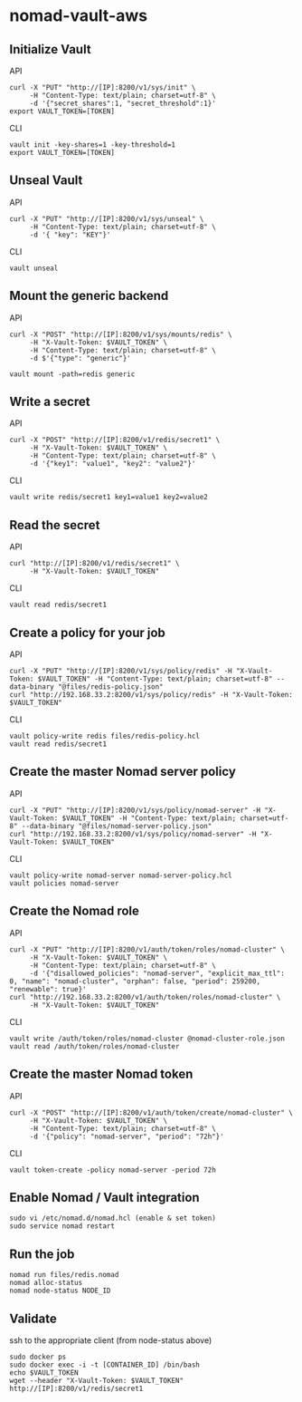 # nomad-vault-aws

## Initialize Vault

API

```
curl -X "PUT" "http://[IP]:8200/v1/sys/init" \
     -H "Content-Type: text/plain; charset=utf-8" \
     -d '{"secret_shares":1, "secret_threshold":1}'
export VAULT_TOKEN=[TOKEN]
```

CLI

```
vault init -key-shares=1 -key-threshold=1
export VAULT_TOKEN=[TOKEN]
```

## Unseal Vault

API

```
curl -X "PUT" "http://[IP]:8200/v1/sys/unseal" \
     -H "Content-Type: text/plain; charset=utf-8" \
     -d '{ "key": "KEY"}'
```

CLI

```
vault unseal
```

## Mount the generic backend

API

```
curl -X "POST" "http://[IP]:8200/v1/sys/mounts/redis" \
     -H "X-Vault-Token: $VAULT_TOKEN" \
     -H "Content-Type: text/plain; charset=utf-8" \
     -d $'{"type": "generic"}'
```

```
vault mount -path=redis generic
```

## Write a secret

API

```
curl -X "POST" "http://[IP]:8200/v1/redis/secret1" \
     -H "X-Vault-Token: $VAULT_TOKEN" \
     -H "Content-Type: text/plain; charset=utf-8" \
     -d '{"key1": "value1", "key2": "value2"}'
```

CLI

```
vault write redis/secret1 key1=value1 key2=value2
```

## Read the secret

API

```
curl "http://[IP]:8200/v1/redis/secret1" \
     -H "X-Vault-Token: $VAULT_TOKEN"
```

CLI

```
vault read redis/secret1
```


## Create a policy for your job

API

```
curl -X "PUT" "http://[IP]:8200/v1/sys/policy/redis" -H "X-Vault-Token: $VAULT_TOKEN" -H "Content-Type: text/plain; charset=utf-8" --data-binary "@files/redis-policy.json"
curl "http://192.168.33.2:8200/v1/sys/policy/redis" -H "X-Vault-Token: $VAULT_TOKEN"
```

CLI

```
vault policy-write redis files/redis-policy.hcl
vault read redis/secret1
```

## Create the master Nomad server policy

API

```
curl -X "PUT" "http://[IP]:8200/v1/sys/policy/nomad-server" -H "X-Vault-Token: $VAULT_TOKEN" -H "Content-Type: text/plain; charset=utf-8" --data-binary "@files/nomad-server-policy.json"
curl "http://192.168.33.2:8200/v1/sys/policy/nomad-server" -H "X-Vault-Token: $VAULT_TOKEN"
```

CLI

```
vault policy-write nomad-server nomad-server-policy.hcl
vault policies nomad-server
```

## Create the Nomad role

API

```
curl -X "PUT" "http://[IP]:8200/v1/auth/token/roles/nomad-cluster" \
     -H "X-Vault-Token: $VAULT_TOKEN" \
     -H "Content-Type: text/plain; charset=utf-8" \
     -d '{"disallowed_policies": "nomad-server", "explicit_max_ttl": 0, "name": "nomad-cluster", "orphan": false, "period": 259200, "renewable": true}'
curl "http://192.168.33.2:8200/v1/auth/token/roles/nomad-cluster" \
     -H "X-Vault-Token: $VAULT_TOKEN"
```

CLI

```
vault write /auth/token/roles/nomad-cluster @nomad-cluster-role.json
vault read /auth/token/roles/nomad-cluster
```


## Create the master Nomad token

API

```
curl -X "POST" "http://[IP]:8200/v1/auth/token/create/nomad-cluster" \
     -H "X-Vault-Token: $VAULT_TOKEN" \
     -H "Content-Type: text/plain; charset=utf-8" \
     -d '{"policy": "nomad-server", "period": "72h"}'
```

CLI

```
vault token-create -policy nomad-server -period 72h
```

## Enable Nomad / Vault integration

```
sudo vi /etc/nomad.d/nomad.hcl (enable & set token)
sudo service nomad restart
```

## Run the job

```
nomad run files/redis.nomad
nomad alloc-status
nomad node-status NODE_ID
```

## Validate

ssh to the appropriate client (from node-status above)

```
sudo docker ps
sudo docker exec -i -t [CONTAINER_ID] /bin/bash
echo $VAULT_TOKEN
wget --header "X-Vault-Token: $VAULT_TOKEN" http://[IP]:8200/v1/redis/secret1
```
